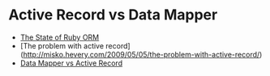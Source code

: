 Active Record vs Data Mapper
============================

* [The State of Ruby ORM](http://solnic.eu/2011/11/29/the-state-of-ruby-orm.html)
* [The problem with active record] (http://misko.hevery.com/2009/05/05/the-problem-with-active-record/)
* [Data Mapper vs Active Record](http://jgaskins.org/blog/2012/04/20/data-mapper-vs-active-record/)
